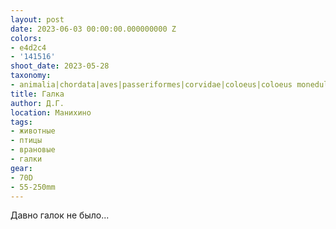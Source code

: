 ```yaml
---
layout: post
date: 2023-06-03 00:00:00.000000000 Z
colors:
- e4d2c4
- '141516'
shoot_date: 2023-05-28
taxonomy:
- animalia|chordata|aves|passeriformes|corvidae|coloeus|coloeus monedula
title: Галка
author: Д.Г.
location: Манихино
tags:
- животные
- птицы
- врановые
- галки
gear:
- 70D
- 55-250mm
---
```

Давно галок не было...

